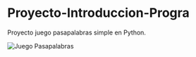 # Proyecto-Introduccion-Progra
Proyecto juego pasapalabras simple en Python.

![Juego Pasapalabras](https://github.com/user-attachments/assets/a29868e9-6461-4829-8e74-b6487a61afc0)

